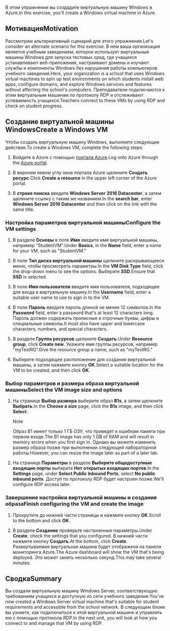 <span data-ttu-id="43537-101">В этом упражнении вы создадите виртуальную машину Windows в Azure.</span><span class="sxs-lookup"><span data-stu-id="43537-101">In this exercise, you'll create a Windows virtual machine in Azure.</span></span>

## <a name="motivation"></a><span data-ttu-id="43537-102">Мотивация</span><span class="sxs-lookup"><span data-stu-id="43537-102">Motivation</span></span>

<span data-ttu-id="43537-103">Рассмотрим альтернативный сценарий для этого упражнения.</span><span class="sxs-lookup"><span data-stu-id="43537-103">Let's consider an alternate scenario for this exercise.</span></span> <span data-ttu-id="43537-104">В нем ваша организация является учебным заведением, которое использует виртуальные машины Windows для запуска тестовых сред, где учащиеся устанавливают веб-приложения, настраивают домены и изучают службы и компоненты Windows без нарушения работы компьютеров учебного заведения.</span><span class="sxs-lookup"><span data-stu-id="43537-104">Here, your organization is a school that uses Windows virtual machines to spin up test environments on which students install web apps, configure domains, and explore Windows services and features without affecting the school's computers.</span></span> <span data-ttu-id="43537-105">Преподаватели подключаются к этим виртуальным машинам по протоколу RDP и отслеживают успеваемость учащихся.</span><span class="sxs-lookup"><span data-stu-id="43537-105">Teachers connect to these VMs by using RDP and check on student progress.</span></span>

## <a name="create-a-windows-vm"></a><span data-ttu-id="43537-106">Создание виртуальной машины Windows</span><span class="sxs-lookup"><span data-stu-id="43537-106">Create a Windows VM</span></span>

<span data-ttu-id="43537-107">Чтобы создать виртуальную машину Windows, выполните следующие действия.</span><span class="sxs-lookup"><span data-stu-id="43537-107">To create a Windows VM, complete the following steps:</span></span>

1. <span data-ttu-id="43537-108">Войдите в Azure с помощью [портала Azure](https://portal.azure.com).</span><span class="sxs-lookup"><span data-stu-id="43537-108">Log onto Azure through the [Azure portal](https://portal.azure.com).</span></span>

1. <span data-ttu-id="43537-109">В верхнем левом углу окна портала Azure щелкните **Создать ресурс**.</span><span class="sxs-lookup"><span data-stu-id="43537-109">Click **Create a resource** in the upper left corner of the Azure portal.</span></span>

1. <span data-ttu-id="43537-110">В **строке поиска** введите **Windows Server 2016 Datacenter**, а затем щелкните ссылку с таким же названием.</span><span class="sxs-lookup"><span data-stu-id="43537-110">In the **search bar**, enter  **Windows Server 2016 Datacenter**  and then click on the link with the same title.</span></span>

### <a name="configure-the-vm-settings"></a><span data-ttu-id="43537-111">Настройка параметров виртуальной машины</span><span class="sxs-lookup"><span data-stu-id="43537-111">Configure the VM settings</span></span>

1. <span data-ttu-id="43537-112">В разделе **Основы** в поле **Имя** введите имя виртуальной машины, например "StudentVM".</span><span class="sxs-lookup"><span data-stu-id="43537-112">Under **Basics**, in the **Name** field, enter a name for your VM, such as "StudentVM."</span></span>

1. <span data-ttu-id="43537-113">В поле **Тип диска виртуальной машины** щелкните раскрывающееся меню, чтобы просмотреть параметры.</span><span class="sxs-lookup"><span data-stu-id="43537-113">In the **VM Disk Type** field, click the drop-down menu to see the options.</span></span> <span data-ttu-id="43537-114">Выберите **SSD**.</span><span class="sxs-lookup"><span data-stu-id="43537-114">Ensure that **SSD** is selected.</span></span>

1. <span data-ttu-id="43537-115">В поле **Имя пользователя** введите имя пользователя, подходящее для входа в виртуальную машину.</span><span class="sxs-lookup"><span data-stu-id="43537-115">In the **Username** field, enter a suitable user name to use to sign in to the VM.</span></span>

1. <span data-ttu-id="43537-116">В поле **Пароль** введите пароль длиной не менее 12 символов.</span><span class="sxs-lookup"><span data-stu-id="43537-116">In the **Password** field, enter a password that's at least 12 characters long.</span></span> <span data-ttu-id="43537-117">Пароль должен содержать прописные и строчные буквы, цифры и специальные символы.</span><span class="sxs-lookup"><span data-stu-id="43537-117">It must also have upper and lowercase characters, numbers, and special characters.</span></span>

1. <span data-ttu-id="43537-118">В разделе **Группа ресурсов** щелкните **Создать**.</span><span class="sxs-lookup"><span data-stu-id="43537-118">Under **Resource group**, click **Create new**.</span></span> <span data-ttu-id="43537-119">Укажите имя группы ресурсов, например "myTestRG".</span><span class="sxs-lookup"><span data-stu-id="43537-119">Give the resource group a name, such as "myTestRG."</span></span>

1. <span data-ttu-id="43537-120">Выберите подходящее расположение для создания виртуальной машины, а затем нажмите кнопку **ОК**.</span><span class="sxs-lookup"><span data-stu-id="43537-120">Select a suitable location for the VM to be created, and then click **OK**.</span></span>

### <a name="select-the-vm-image-size-and-options"></a><span data-ttu-id="43537-121">Выбор параметров и размера образа виртуальной машины</span><span class="sxs-lookup"><span data-stu-id="43537-121">Select the VM image size and options</span></span>

1. <span data-ttu-id="43537-122">На странице **Выбор размера** выберите образ **B1s**, а затем щелкните **Выбрать**.</span><span class="sxs-lookup"><span data-stu-id="43537-122">In the **Choose a size** page, click the **B1s** image, and then click **Select**.</span></span>

   > [!Note] 
   > <span data-ttu-id="43537-123">Образ B1 имеет только 1 ГБ ОЗУ, что приведет к ошибкам памяти при первом входе.</span><span class="sxs-lookup"><span data-stu-id="43537-123">The B1 image has only 1 GB of RAM and will result in memory errors when you first sign in.</span></span> <span data-ttu-id="43537-124">Однако вы можете изменить размер образа позже при выполнении следующей лабораторной работы.</span><span class="sxs-lookup"><span data-stu-id="43537-124">However, you can resize the image later as part of a later lab.</span></span>

1. <span data-ttu-id="43537-125">На странице **Параметры** в разделе **Выберите общедоступные входящие порты** выберите **Нет открытых входящих портов**.</span><span class="sxs-lookup"><span data-stu-id="43537-125">In the **Settings** page, under **Select Public Inbound Ports**, select **No public inbound ports**.</span></span> <span data-ttu-id="43537-126">Доступ по протоколу RDP будет настроен позже.</span><span class="sxs-lookup"><span data-stu-id="43537-126">We'll configure RDP access later.</span></span>

### <a name="finish-configuring-the-vm-and-create-the-image"></a><span data-ttu-id="43537-127">Завершение настройки виртуальной машины и создания образа</span><span class="sxs-lookup"><span data-stu-id="43537-127">Finish configuring the VM and create the image</span></span>

1. <span data-ttu-id="43537-128">Прокрутите до нижней части страницы и нажмите кнопку **ОК**.</span><span class="sxs-lookup"><span data-stu-id="43537-128">Scroll to the bottom and click **OK**.</span></span>

1. <span data-ttu-id="43537-129">В разделе **Создание** проверьте настроенные параметры.</span><span class="sxs-lookup"><span data-stu-id="43537-129">Under **Create**, check the settings that you configured.</span></span> <span data-ttu-id="43537-130">В нижней части нажмите кнопку **Создать**.</span><span class="sxs-lookup"><span data-stu-id="43537-130">At the bottom, click **Create**.</span></span> <span data-ttu-id="43537-131">Развертываемая виртуальная машина будет отображена на панели мониторинга Azure.</span><span class="sxs-lookup"><span data-stu-id="43537-131">The Azure dashboard will show the VM that's being deployed.</span></span> <span data-ttu-id="43537-132">Это может занять несколько секунд.</span><span class="sxs-lookup"><span data-stu-id="43537-132">This may take several minutes.</span></span>

## <a name="summary"></a><span data-ttu-id="43537-133">Сводка</span><span class="sxs-lookup"><span data-stu-id="43537-133">Summary</span></span>

<span data-ttu-id="43537-134">Вы создали виртуальную машину Windows Server, соответствующую требованиям учащихся и доступную из сети учебного заведения.</span><span class="sxs-lookup"><span data-stu-id="43537-134">You've now created a Windows Server virtual machine that's suitable for student requirements and accessible from the school network.</span></span> <span data-ttu-id="43537-135">В следующем блоке вы узнаете, как подключиться к этой виртуальной машине и управлять ею с помощью протокола RDP.</span><span class="sxs-lookup"><span data-stu-id="43537-135">In the next unit, you will look at how you connect to and manage that VM by using RDP.</span></span>
